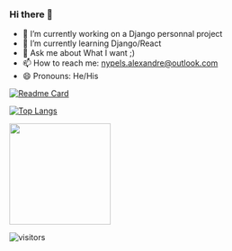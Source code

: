 ### Hi there 👋

- 🔭 I’m currently working on a Django personnal project
- 🌱 I’m currently learning Django/React
- 💬 Ask me about What I want ;)
- 📫 How to reach me: nypels.alexandre@outlook.com
- 😄 Pronouns: He/His

[![Readme Card](https://github-readme-stats.vercel.app/api/pin/?username=nyplex&repo=CheckMalt&theme=tokyonight)](https://github.com/anuraghazra/github-readme-stats)

[![Top Langs](https://github-readme-stats.vercel.app/api/top-langs/?username=nyplex&layout=compact)](https://github.com/anuraghazra/github-readme-stats)

<img height="180em" src="https://github-readme-stats.vercel.app/api?username=nyplex&show_icons=true&hide_border=true&&count_private=true&include_all_commits=true" />

![visitors](https://visitor-badge.glitch.me/badge?page_id=page.id)
